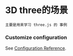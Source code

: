 # 3D three的场景

```
主要是用来学习 three.js 的 事例
```

### Customize configuration
See [Configuration Reference](https://cli.vuejs.org/config/).
